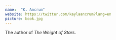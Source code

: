 ```yaml
---
name:  "K. Ancrum"
website: https://twitter.com/kaylaancrum?lang=en
picture: book.jpg
---
```

The author of *The Weight of Stars*.